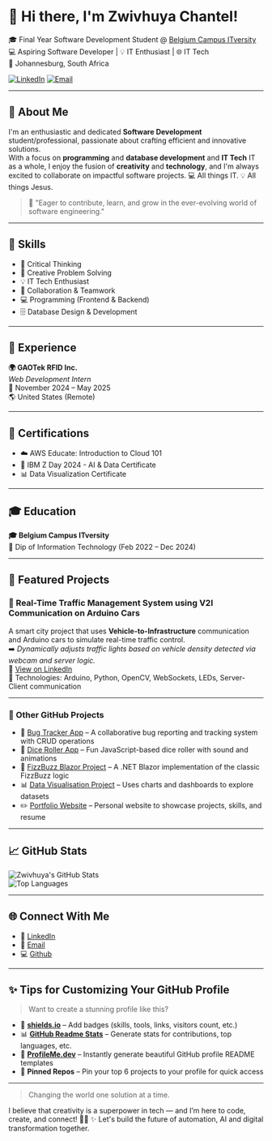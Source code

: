 # 👋 Hi there, I'm Zwivhuya Chantel!

🎓 Final Year Software Development Student @ [Belgium Campus ITversity](https://www.belgiumcampus.ac.za)  
💻 Aspiring Software Developer | 💡 IT Enthusiast | 🌐 IT Tech  
📍 Johannesburg, South Africa  

[![LinkedIn](https://img.shields.io/badge/-Zwivhuya%20Tshutshu-blue?style=flat-square&logo=Linkedin&logoColor=white&link=https://www.linkedin.com/in/zwivhuya-tshutshu-3179b622b)](https://www.linkedin.com/in/zwivhuya-tshutshu-3179b622b)
[![Email](https://img.shields.io/badge/-zwivhuyachantel@outlook.com-c14438?style=flat-square&logo=Gmail&logoColor=white&link=mailto:zwivhuyachantel@outlook.com)](mailto:zwivhuyachantel@outlook.com)

---

## 💼 About Me

I'm an enthusiastic and dedicated **Software Development** student/professional, passionate about crafting efficient and innovative solutions.  
With a focus on **programming** and **database development** and **IT Tech** IT as a whole, I enjoy the fusion of **creativity** and **technology**, and I'm always excited to collaborate on impactful software projects. 💻 All things IT. 💡 All things Jesus.

> 💬 "Eager to contribute, learn, and grow in the ever-evolving world of software engineering."

---

## 🔧 Skills

- 🧠 Critical Thinking  
- 🎨 Creative Problem Solving
- 💡 IT Tech Enthusiast
- 🤝 Collaboration & Teamwork  
- 💻 Programming (Frontend & Backend)  
- 🗄️ Database Design & Development  

---

## 💼 Experience

**🌍 GAOTek RFID Inc.**  
_Web Development Intern_  
📆 November 2024 – May 2025  
🌎 United States (Remote)  

---

## 📜 Certifications

- ☁️ AWS Educate: Introduction to Cloud 101  
- 🤖 IBM Z Day 2024 - AI & Data Certificate  
- 📊 Data Visualization Certificate  

---

## 🎓 Education

**🎓 Belgium Campus ITversity**  
📘 Dip of Information Technology (Feb 2022 – Dec 2024)

---

## 🚀 Featured Projects

### 🛑 Real-Time Traffic Management System using V2I Communication on Arduino Cars  
A smart city project that uses **Vehicle-to-Infrastructure** communication and Arduino cars to simulate real-time traffic control.  
➡️ *Dynamically adjusts traffic lights based on vehicle density detected via webcam and server logic.*  
🔗 [View on LinkedIn](https://www.linkedin.com/posts/zwivhuya-tshutshu-3179b622b/)  
📌 Technologies: Arduino, Python, OpenCV, WebSockets, LEDs, Server-Client communication

---

### 📁 Other GitHub Projects

- 🐞 [Bug Tracker App](https://github.com/ZwivhuyaTshu2/bug-tracker) – A collaborative bug reporting and tracking system with CRUD operations  
- 🎲 [Dice Roller App](https://github.com/ZwivhuyaTshu2/dice-roller) – Fun JavaScript-based dice roller with sound and animations  
- 🧪 [FizzBuzz Blazor Project](https://github.com/ZwivhuyaTshu2/FizzBuzz-Blazor) – A .NET Blazor implementation of the classic FizzBuzz logic  
- 📊 [Data Visualisation Project](https://github.com/ZwivhuyaTshu2/data-visualization) – Uses charts and dashboards to explore datasets  
- ✏️ [Portfolio Website](https://github.com/ZwivhuyaTshu2/portfolio) – Personal website to showcase projects, skills, and resume  

---

## 📈 GitHub Stats

![Zwivhuya's GitHub Stats](https://github-readme-stats.vercel.app/api?username=ZwivhuyaTshu2&show_icons=true&theme=radical)  
![Top Languages](https://github-readme-stats.vercel.app/api/top-langs/?username=ZwivhuyaTshu2&layout=compact&theme=radical)

---

## 🌐 Connect With Me

- 🔗 [LinkedIn](https://www.linkedin.com/in/zwivhuya-tshutshu-3179b622b)
- 📧 [Email](mailto:zwivhuyachantel@outlook.com)
- 💻 [Github](https://github.com/github.com/zwivhuyachantel)
  
---

## ✨ Tips for Customizing Your GitHub Profile

> Want to create a stunning profile like this?

- 🎨 **[shields.io](https://shields.io)** – Add badges (skills, tools, links, visitors count, etc.)
- 📊 **[GitHub Readme Stats](https://github.com/anuraghazra/github-readme-stats)** – Generate stats for contributions, top languages, etc.
- 🌈 **[ProfileMe.dev](https://profileme.dev)** – Instantly generate beautiful GitHub profile README templates
- 📌 **Pinned Repos** – Pin your top 6 projects to your profile for quick access

---

> Changing the world one solution at a time.

I believe that creativity is a superpower in tech — and I’m here to code, create, and connect! 🚀✨
✨ Let's build the future of automation, AI and digital transformation together.
